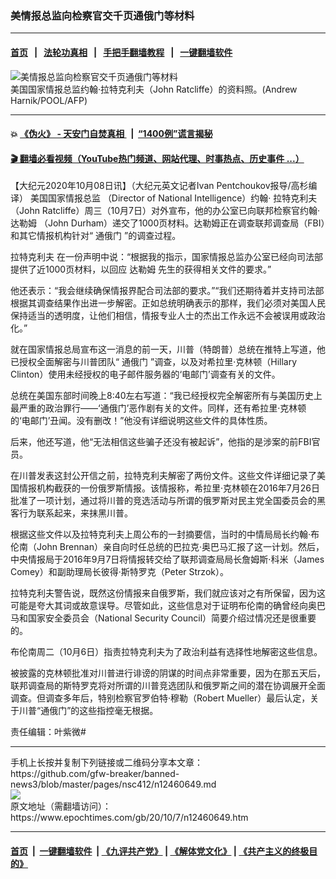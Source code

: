 ### 美情报总监向检察官交千页通俄门等材料
------------------------

#### [首页](https://github.com/gfw-breaker/banned-news3/blob/master/README.md) &nbsp;&nbsp;|&nbsp;&nbsp; [法轮功真相](https://github.com/begood0513/basic/blob/master/README.md)  &nbsp;&nbsp;|&nbsp;&nbsp; [手把手翻墙教程](https://github.com/gfw-breaker/guides/wiki)  &nbsp;&nbsp;|&nbsp;&nbsp; [一键翻墙软件](https://github.com/gfw-breaker/nogfw/blob/master/README.md)  



<div><img alt="美情报总监向检察官交千页通俄门等材料" class="attachment-djy_600_400 size-djy_600_400 wp-post-image" src="https://i.epochtimes.com/assets/uploads/2020/08/000_1R04I3-600x400.jpg"/>
<div class="caption">
 美国国家情报总监约翰·拉特克利夫（John Ratcliffe）的资料照。(Andrew Harnik/POOL/AFP)
</div></div><hr/>

#### 💥 [《伪火》 - 天安门自焚真相 ](http://158.247.195.190:10000/videos/blog/weihuo.html)&nbsp; |&nbsp; [“1400例”谎言揭秘  ](http://158.247.195.190:10000/videos/blog/jiexi1400.html)

#### [ 🎬  翻墙必看视频（YouTube热门频道、网站代理、时事热点、历史事件 ...）](https://github.com/gfw-breaker/links/blob/master/banned.md)

<div><p>
 【大纪元2020年10月08日讯】（大纪元英文记者Ivan Pentchoukov报导/高杉编译）
 <ok href="https://www.epochtimes.com/gb/tag/%E7%BE%8E%E5%9B%BD%E5%9B%BD%E5%AE%B6%E6%83%85%E6%8A%A5%E6%80%BB%E7%9B%91.html">
  美国国家情报总监
 </ok>
 （Director of National Intelligence）约翰‧
 <ok href="https://www.epochtimes.com/gb/tag/%E6%8B%89%E7%89%B9%E5%85%8B%E5%88%A9%E5%A4%AB.html">
  拉特克利夫
 </ok>
 （John Ratcliffe）周三（10月7日）对外宣布，他的办公室已向联邦检察官约翰‧
 <ok href="https://www.epochtimes.com/gb/tag/%E8%BE%BE%E5%8B%92%E5%A7%86.html">
  达勒姆
 </ok>
 （John Durham）递交了1000页材料。达勒姆正在调查联邦调查局（FBI）和其它情报机构针对“
 <ok href="https://www.epochtimes.com/gb/tag/%E9%80%9A%E4%BF%84%E9%97%A8.html">
  通俄门
 </ok>
 ”的调查过程。
</p>
<p>
 <ok href="https://www.epochtimes.com/gb/tag/%E6%8B%89%E7%89%B9%E5%85%8B%E5%88%A9%E5%A4%AB.html">
  拉特克利夫
 </ok>
 在一份声明中说：“根据我的指示，国家情报总监办公室已经向司法部提供了近1000页材料，以回应
 <ok href="https://www.epochtimes.com/gb/tag/%E8%BE%BE%E5%8B%92%E5%A7%86.html">
  达勒姆
 </ok>
 先生的获得相关文件的要求。”
</p>
<p>
 他还表示：“我会继续确保情报界配合司法部的要求。”“我们还期待着并支持司法部根据其调查结果作出进一步解密。正如总统明确表示的那样，我们必须对美国人民保持适当的透明度，让他们相信，情报专业人士的杰出工作永远不会被误用或政治化。”
</p>
<p>
 就在国家情报总局宣布这一消息的前一天，川普（特朗普）总统在推特上写道，他已授权全面解密与川普团队“
 <ok href="https://www.epochtimes.com/gb/tag/%E9%80%9A%E4%BF%84%E9%97%A8.html">
  通俄门
 </ok>
 ”调查，以及对希拉里‧克林顿（Hillary Clinton）使用未经授权的电子邮件服务器的‘电邮门’调查有关的文件。
</p>
<p>
 总统在美国东部时间晚上8:40左右写道：“我已经授权完全解密所有与美国历史上最严重的政治罪行——‘通俄门’恶作剧有关的文件。同样，还有希拉里‧克林顿的‘电邮门’丑闻。没有删改！”他没有详细说明这些文件的具体性质。
</p>
<p>
 后来，他还写道，他“无法相信这些骗子还没有被起诉”，他指的是涉案的前FBI官员。
</p>
<p>
 在川普发表这封公开信之前，拉特克利夫解密了两份文件。这些文件详细记录了美国情报机构截获的一份俄罗斯情报。该情报称，希拉里‧克林顿在2016年7月26日批准了一项计划，通过将川普的竞选活动与所谓的俄罗斯对民主党全国委员会的黑客行为联系起来，来抹黑川普。
</p>
<p>
 根据这些文件以及拉特克利夫上周公布的一封摘要信，当时的中情局局长约翰‧布伦南（John Brennan）亲自向时任总统的巴拉克‧奥巴马汇报了这一计划。然后，中央情报局于2016年9月7日将情报转交给了联邦调查局局长詹姆斯‧科米（James Comey）和副助理局长彼得‧斯特罗克（Peter Strzok）。
</p>
<p>
 拉特克利夫警告说，既然这份情报来自俄罗斯，我们就应该对之有所保留，因为这可能是夸大其词或故意误导。尽管如此，这些信息对于证明布伦南的确曾经向奥巴马和国家安全委员会（National Security Council）简要介绍过情况还是很重要的。
</p>
<p>
 布伦南周二（10月6日）指责拉特克利夫为了政治利益有选择性地解密这些信息。
</p>
<p>
 被披露的克林顿批准对川普进行诽谤的阴谋的时间点非常重要，因为在那五天后，联邦调查局的斯特罗克将对所谓的川普竞选团队和俄罗斯之间的潜在协调展开全面调查。但调查多年后，特别检察官罗伯特‧穆勒（Robert Mueller）最后认定，关于川普“通俄门”的这些指控毫无根据。
</p>
<p>
 责任编辑：叶紫微#
</p>
</div>
<hr/>
手机上长按并复制下列链接或二维码分享本文章：<br/>
https://github.com/gfw-breaker/banned-news3/blob/master/pages/nsc412/n12460649.md <br/>
<a href='https://github.com/gfw-breaker/banned-news3/blob/master/pages/nsc412/n12460649.md'><img src='https://github.com/gfw-breaker/banned-news3/blob/master/pages/nsc412/n12460649.md.png'/></a> <br/>
原文地址（需翻墙访问）：https://www.epochtimes.com/gb/20/10/7/n12460649.htm


------------------------
#### [首页](https://github.com/gfw-breaker/banned-news3/blob/master/README.md) &nbsp;|&nbsp; [一键翻墙软件](https://github.com/gfw-breaker/nogfw/blob/master/README.md) &nbsp;| [《九评共产党》](https://github.com/gfw-breaker/9ping.md/blob/master/README.md#九评之一评共产党是什么) | [《解体党文化》](https://github.com/gfw-breaker/jtdwh.md/blob/master/README.md) | [《共产主义的终极目的》](https://github.com/gfw-breaker/gczydzjmd.md/blob/master/README.md)


<img src='http://gfw-breaker.win/banned-news3/pages/nsc412/n12460649.md' width='0px' height='0px'/>